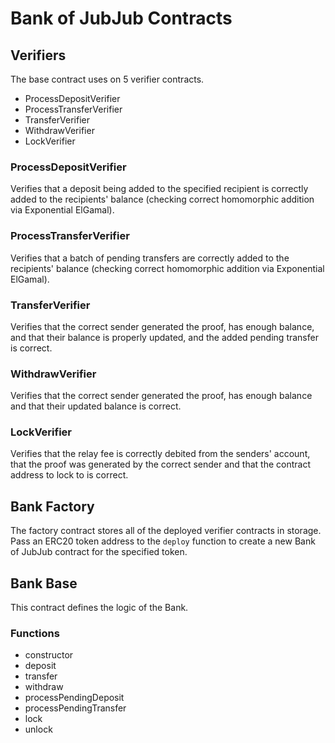 # Bank of JubJub Contracts

## Verifiers

The base contract uses on 5 verifier contracts.

- ProcessDepositVerifier
- ProcessTransferVerifier
- TransferVerifier
- WithdrawVerifier
- LockVerifier

### ProcessDepositVerifier

Verifies that a deposit being added to the specified recipient is correctly added to the recipients' balance (checking correct homomorphic addition via Exponential ElGamal).

### ProcessTransferVerifier

Verifies that a batch of pending transfers are correctly added to the recipients' balance (checking correct homomorphic addition via Exponential ElGamal).

### TransferVerifier

Verifies that the correct sender generated the proof, has enough balance, and that their balance is properly updated, and the added pending transfer is correct.

### WithdrawVerifier

Verifies that the correct sender generated the proof, has enough balance and that their updated balance is correct.

### LockVerifier

Verifies that the relay fee is correctly debited from the senders' account, that the proof was generated by the correct sender and that the contract address to lock to is correct.

## Bank Factory

The factory contract stores all of the deployed verifier contracts in storage. Pass an ERC20 token address to the `deploy` function to create a new Bank of JubJub contract for the specified token.

## Bank Base

This contract defines the logic of the Bank.

### Functions

- constructor
- deposit
- transfer
- withdraw
- processPendingDeposit
- processPendingTransfer
- lock
- unlock
